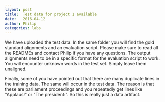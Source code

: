 ```yaml
---
layout: post
title:  Test data for project 1 available
date:   2016-04-12
author: Philip
categories: labs
---
```


We have uploaded the test data. In the same folder you will find the gold standard alignments and an evaluation script.
Please make sure to read all the READMEs and contact Philip if you have any questions. The output alignments need
to be in a specific format for the evaluation script to work. You will encounter unknown words in the test set. 
Simply leave them unaligned.

Finally, some of you have pointed out that there are many duplicate lines in the training data. The same will occur in
the test data. The reason is that these are parliament proceedings and you repeatedly get lines like "Applaus!" or 
"The president:". So this is really just a data artifact.
